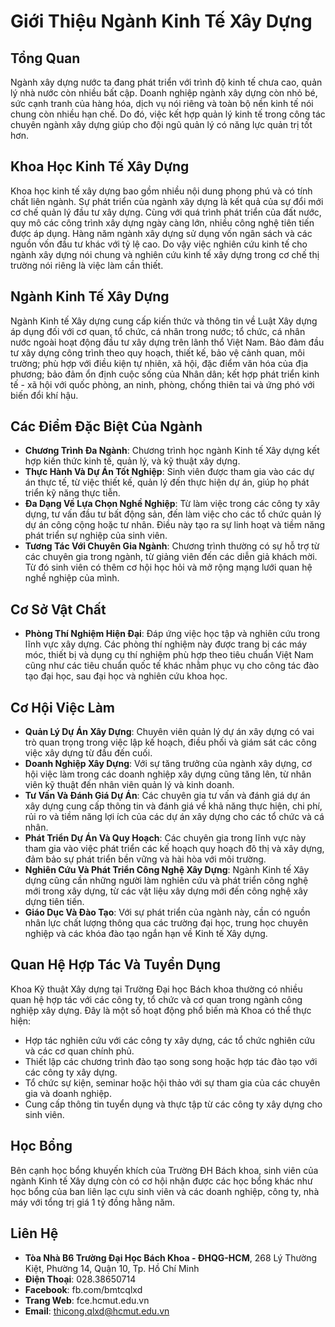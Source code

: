 # Giới Thiệu Ngành Kinh Tế Xây Dựng

## Tổng Quan
Ngành xây dựng nước ta đang phát triển với trình độ kinh tế chưa cao, quản lý nhà nước còn nhiều bất cập. Doanh nghiệp ngành xây dựng còn nhỏ bé, sức cạnh tranh của hàng hóa, dịch vụ nói riêng và toàn bộ nền kinh tế nói chung còn nhiều hạn chế. Do đó, việc kết hợp quản lý kinh tế trong công tác chuyên ngành xây dựng giúp cho đội ngũ quản lý có năng lực quản trị tốt hơn.

## Khoa Học Kinh Tế Xây Dựng
Khoa học kinh tế xây dựng bao gồm nhiều nội dung phong phú và có tính chất liên ngành. Sự phát triển của ngành xây dựng là kết quả của sự đổi mới cơ chế quản lý đầu tư xây dựng. Cùng với quá trình phát triển của đất nước, quy mô các công trình xây dựng ngày càng lớn, nhiều công nghệ tiên tiến được áp dụng. Hàng năm ngành xây dựng sử dụng vốn ngân sách và các nguồn vốn đầu tư khác với tỷ lệ cao. Do vậy việc nghiên cứu kinh tế cho ngành xây dựng nói chung và nghiên cứu kinh tế xây dựng trong cơ chế thị trường nói riêng là việc làm cần thiết.

## Ngành Kinh Tế Xây Dựng
Ngành Kinh tế Xây dựng cung cấp kiến thức và thông tin về Luật Xây dựng áp dụng đối với cơ quan, tổ chức, cá nhân trong nước; tổ chức, cá nhân nước ngoài hoạt động đầu tư xây dựng trên lãnh thổ Việt Nam. Bảo đảm đầu tư xây dựng công trình theo quy hoạch, thiết kế, bảo vệ cảnh quan, môi trường; phù hợp với điều kiện tự nhiên, xã hội, đặc điểm văn hóa của địa phương; bảo đảm ổn định cuộc sống của Nhân dân; kết hợp phát triển kinh tế - xã hội với quốc phòng, an ninh, phòng, chống thiên tai và ứng phó với biến đổi khí hậu.

## Các Điểm Đặc Biệt Của Ngành
- **Chương Trình Đa Ngành**: Chương trình học ngành Kinh tế Xây dựng kết hợp kiến thức kinh tế, quản lý, và kỹ thuật xây dựng.
- **Thực Hành Và Dự Án Tốt Nghiệp**: Sinh viên được tham gia vào các dự án thực tế, từ việc thiết kế, quản lý đến thực hiện dự án, giúp họ phát triển kỹ năng thực tiễn.
- **Đa Dạng Về Lựa Chọn Nghề Nghiệp**: Từ làm việc trong các công ty xây dựng, tư vấn đầu tư bất động sản, đến làm việc cho các tổ chức quản lý dự án công cộng hoặc tư nhân. Điều này tạo ra sự linh hoạt và tiềm năng phát triển sự nghiệp của sinh viên.
- **Tương Tác Với Chuyên Gia Ngành**: Chương trình thường có sự hỗ trợ từ các chuyên gia trong ngành, từ giảng viên đến các diễn giả khách mời. Từ đó sinh viên có thêm cơ hội học hỏi và mở rộng mạng lưới quan hệ nghề nghiệp của mình.

## Cơ Sở Vật Chất
- **Phòng Thí Nghiệm Hiện Đại**: Đáp ứng việc học tập và nghiên cứu trong lĩnh vực xây dựng. Các phòng thí nghiệm này được trang bị các máy móc, thiết bị và dụng cụ thí nghiệm phù hợp theo tiêu chuẩn Việt Nam cũng như các tiêu chuẩn quốc tế khác nhằm phục vụ cho công tác đào tạo đại học, sau đại học và nghiên cứu khoa học.

## Cơ Hội Việc Làm
- **Quản Lý Dự Án Xây Dựng**: Chuyên viên quản lý dự án xây dựng có vai trò quan trọng trong việc lập kế hoạch, điều phối và giám sát các công việc xây dựng từ đầu đến cuối.
- **Doanh Nghiệp Xây Dựng**: Với sự tăng trưởng của ngành xây dựng, cơ hội việc làm trong các doanh nghiệp xây dựng cũng tăng lên, từ nhân viên kỹ thuật đến nhân viên quản lý và kinh doanh.
- **Tư Vấn Và Đánh Giá Dự Án**: Các chuyên gia tư vấn và đánh giá dự án xây dựng cung cấp thông tin và đánh giá về khả năng thực hiện, chi phí, rủi ro và tiềm năng lợi ích của các dự án xây dựng cho các tổ chức và cá nhân.
- **Phát Triển Dự Án Và Quy Hoạch**: Các chuyên gia trong lĩnh vực này tham gia vào việc phát triển các kế hoạch quy hoạch đô thị và xây dựng, đảm bảo sự phát triển bền vững và hài hòa với môi trường.
- **Nghiên Cứu Và Phát Triển Công Nghệ Xây Dựng**: Ngành Kinh tế Xây dựng cũng cần những người làm nghiên cứu và phát triển công nghệ mới trong xây dựng, từ các vật liệu xây dựng mới đến công nghệ xây dựng tiên tiến.
- **Giáo Dục Và Đào Tạo**: Với sự phát triển của ngành này, cần có nguồn nhân lực chất lượng thông qua các trường đại học, trung học chuyên nghiệp và các khóa đào tạo ngắn hạn về Kinh tế Xây dựng.

## Quan Hệ Hợp Tác Và Tuyển Dụng
Khoa Kỹ thuật Xây dựng tại Trường Đại học Bách khoa thường có nhiều quan hệ hợp tác với các công ty, tổ chức và cơ quan trong ngành công nghiệp xây dựng. Đây là một số hoạt động phổ biến mà Khoa có thể thực hiện:
- Hợp tác nghiên cứu với các công ty xây dựng, các tổ chức nghiên cứu và các cơ quan chính phủ.
- Thiết lập các chương trình đào tạo song song hoặc hợp tác đào tạo với các công ty xây dựng.
- Tổ chức sự kiện, seminar hoặc hội thảo với sự tham gia của các chuyên gia và doanh nghiệp.
- Cung cấp thông tin tuyển dụng và thực tập từ các công ty xây dựng cho sinh viên.

## Học Bổng
Bên cạnh học bổng khuyến khích của Trường ĐH Bách khoa, sinh viên của ngành Kinh tế Xây dựng còn có cơ hội nhận được các học bổng khác như học bổng của ban liên lạc cựu sinh viên và các doanh nghiệp, công ty, nhà máy với tổng trị giá 1 tỷ đồng hằng năm.

## Liên Hệ
- **Tòa Nhà B6 Trường Đại Học Bách Khoa - ĐHQG-HCM**, 268 Lý Thường Kiệt, Phường 14, Quận 10, Tp. Hồ Chí Minh
- **Điện Thoại**: 028.38650714
- **Facebook**: fb.com/bmtcqlxd
- **Trang Web**: fce.hcmut.edu.vn
- **Email**: thicong.qlxd@hcmut.edu.vn